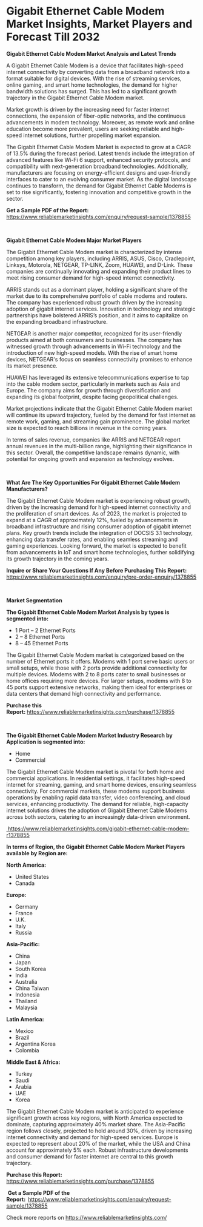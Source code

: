 <p><h1>Gigabit Ethernet Cable Modem Market Insights, Market Players and Forecast Till 2032</h1></p><p><strong>Gigabit Ethernet Cable Modem Market Analysis and Latest Trends</strong></p>
<p><p>A Gigabit Ethernet Cable Modem is a device that facilitates high-speed internet connectivity by converting data from a broadband network into a format suitable for digital devices. With the rise of streaming services, online gaming, and smart home technologies, the demand for higher bandwidth solutions has surged. This has led to a significant growth trajectory in the Gigabit Ethernet Cable Modem market.</p><p>Market growth is driven by the increasing need for faster internet connections, the expansion of fiber-optic networks, and the continuous advancements in modem technology. Moreover, as remote work and online education become more prevalent, users are seeking reliable and high-speed internet solutions, further propelling market expansion. </p><p>The Gigabit Ethernet Cable Modem Market is expected to grow at a CAGR of 13.5% during the forecast period. Latest trends include the integration of advanced features like Wi-Fi 6 support, enhanced security protocols, and compatibility with next-generation broadband technologies. Additionally, manufacturers are focusing on energy-efficient designs and user-friendly interfaces to cater to an evolving consumer market. As the digital landscape continues to transform, the demand for Gigabit Ethernet Cable Modems is set to rise significantly, fostering innovation and competitive growth in the sector.</p></p>
<p><strong>Get a Sample PDF of the Report:&nbsp;</strong> <a href="https://www.reliablemarketinsights.com/enquiry/request-sample/1378855?utm_campaign=2013&utm_medium=2&utm_source=Github&utm_content=ia&utm_term=10022025&utm_id=gigabit-ethernet-cable-modem">https://www.reliablemarketinsights.com/enquiry/request-sample/1378855</a></p>
<p>&nbsp;</p>
<p><strong>Gigabit Ethernet Cable Modem Major Market Players</strong></p>
<p><p>The Gigabit Ethernet Cable Modem market is characterized by intense competition among key players, including ARRIS, ASUS, Cisco, Cradlepoint, Linksys, Motorola, NETGEAR, TP-LINK, Zoom, HUAWEI, and D-Link. These companies are continually innovating and expanding their product lines to meet rising consumer demand for high-speed internet connectivity.</p><p>ARRIS stands out as a dominant player, holding a significant share of the market due to its comprehensive portfolio of cable modems and routers. The company has experienced robust growth driven by the increasing adoption of gigabit internet services. Innovation in technology and strategic partnerships have bolstered ARRIS’s position, and it aims to capitalize on the expanding broadband infrastructure.</p><p>NETGEAR is another major competitor, recognized for its user-friendly products aimed at both consumers and businesses. The company has witnessed growth through advancements in Wi-Fi technology and the introduction of new high-speed models. With the rise of smart home devices, NETGEAR's focus on seamless connectivity promises to enhance its market presence.</p><p>HUAWEI has leveraged its extensive telecommunications expertise to tap into the cable modem sector, particularly in markets such as Asia and Europe. The company aims for growth through diversification and expanding its global footprint, despite facing geopolitical challenges.</p><p>Market projections indicate that the Gigabit Ethernet Cable Modem market will continue its upward trajectory, fueled by the demand for fast internet as remote work, gaming, and streaming gain prominence. The global market size is expected to reach billions in revenue in the coming years.</p><p>In terms of sales revenue, companies like ARRIS and NETGEAR report annual revenues in the multi-billion range, highlighting their significance in this sector. Overall, the competitive landscape remains dynamic, with potential for ongoing growth and expansion as technology evolves.</p></p>
<p>&nbsp;</p>
<p><strong>What Are The Key Opportunities For Gigabit Ethernet Cable Modem Manufacturers?</strong></p>
<p><p>The Gigabit Ethernet Cable Modem market is experiencing robust growth, driven by the increasing demand for high-speed internet connectivity and the proliferation of smart devices. As of 2023, the market is projected to expand at a CAGR of approximately 12%, fueled by advancements in broadband infrastructure and rising consumer adoption of gigabit internet plans. Key growth trends include the integration of DOCSIS 3.1 technology, enhancing data transfer rates, and enabling seamless streaming and gaming experiences. Looking forward, the market is expected to benefit from advancements in IoT and smart home technologies, further solidifying its growth trajectory in the coming years.</p></p>
<p><strong>Inquire or Share Your Questions If Any Before Purchasing This Report:</strong> <a href="https://www.reliablemarketinsights.com/enquiry/pre-order-enquiry/1378855?utm_campaign=2013&utm_medium=2&utm_source=Github&utm_content=ia&utm_term=10022025&utm_id=gigabit-ethernet-cable-modem">https://www.reliablemarketinsights.com/enquiry/pre-order-enquiry/1378855</a></p>
<p>&nbsp;</p>
<p><strong>Market Segmentation</strong></p>
<p><strong>The Gigabit Ethernet Cable Modem Market Analysis by types is segmented into:</strong></p>
<p><ul><li>1 Port – 2 Ethernet Ports</li><li>2 – 8 Ethernet Ports</li><li>8 – 45 Ethernet Ports</li></ul></p>
<p><p>The Gigabit Ethernet Cable Modem market is categorized based on the number of Ethernet ports it offers. Modems with 1 port serve basic users or small setups, while those with 2 ports provide additional connectivity for multiple devices. Modems with 2 to 8 ports cater to small businesses or home offices requiring more devices. For larger setups, modems with 8 to 45 ports support extensive networks, making them ideal for enterprises or data centers that demand high connectivity and performance.</p></p>
<p><strong>Purchase this Report:&nbsp;</strong><a href="https://www.reliablemarketinsights.com/purchase/1378855?utm_campaign=2013&utm_medium=2&utm_source=Github&utm_content=ia&utm_term=10022025&utm_id=gigabit-ethernet-cable-modem">https://www.reliablemarketinsights.com/purchase/1378855</a></p>
<p>&nbsp;</p>
<p><strong>The Gigabit Ethernet Cable Modem Market Industry Research by Application is segmented into:</strong></p>
<p><ul><li>Home</li><li>Commercial</li></ul></p>
<p><p>The Gigabit Ethernet Cable Modem market is pivotal for both home and commercial applications. In residential settings, it facilitates high-speed internet for streaming, gaming, and smart home devices, ensuring seamless connectivity. For commercial markets, these modems support business operations by enabling rapid data transfer, video conferencing, and cloud services, enhancing productivity. The demand for reliable, high-capacity internet solutions drives the adoption of Gigabit Ethernet Cable Modems across both sectors, catering to an increasingly data-driven environment.</p></p>
<p><a href="https://www.reliablemarketinsights.com/gigabit-ethernet-cable-modem-r1378855?utm_campaign=2013&utm_medium=2&utm_source=Github&utm_content=ia&utm_term=10022025&utm_id=gigabit-ethernet-cable-modem">&nbsp;https://www.reliablemarketinsights.com/gigabit-ethernet-cable-modem-r1378855</a></p>
<p><strong>In terms of Region, the Gigabit Ethernet Cable Modem Market Players available by Region are:</strong></p>
<p>
    <p> <strong> North America: </strong>
        <ul>
            <li>United States</li>
            <li>Canada</li>
        </ul>
        </p> 
    <p> <strong> Europe: </strong>
        <ul>
            <li>Germany</li>
            <li>France</li>
            <li>U.K.</li>
            <li>Italy</li>
            <li>Russia</li>
        </ul>
        </p> 
    <p> <strong> Asia-Pacific: </strong>
        <ul>
            <li>China</li>
            <li>Japan</li>
            <li>South Korea</li>
            <li>India</li>
            <li>Australia</li>
            <li>China Taiwan</li>
            <li>Indonesia</li>
            <li>Thailand</li>
            <li>Malaysia</li>
        </ul>
        </p> 
    <p> <strong> Latin America: </strong>
        <ul>
            <li>Mexico</li>
            <li>Brazil</li>
            <li>Argentina Korea</li>
            <li>Colombia</li>
        </ul>
        </p> 
    <p> <strong> Middle East & Africa: </strong>
        <ul>
            <li>Turkey</li>
            <li>Saudi</li>
            <li>Arabia</li>
            <li>UAE</li>
            <li>Korea</li>
        </ul>
    </p>
    </p>
<p><p>The Gigabit Ethernet Cable Modem market is anticipated to experience significant growth across key regions, with North America expected to dominate, capturing approximately 40% market share. The Asia-Pacific region follows closely, projected to hold around 30%, driven by increasing internet connectivity and demand for high-speed services. Europe is expected to represent about 20% of the market, while the USA and China account for approximately 5% each. Robust infrastructure developments and consumer demand for faster internet are central to this growth trajectory.</p></p>
<p><strong>Purchase this Report: </strong><a href="https://www.reliablemarketinsights.com/purchase/1378855?utm_campaign=2013&utm_medium=2&utm_source=Github&utm_content=ia&utm_term=10022025&utm_id=gigabit-ethernet-cable-modem">https://www.reliablemarketinsights.com/purchase/1378855</a></p>
<p>&nbsp;<strong>Get a Sample PDF of the Report:&nbsp;&nbsp;</strong><a href="https://www.reliablemarketinsights.com/enquiry/request-sample/1378855?utm_campaign=2013&utm_medium=2&utm_source=Github&utm_content=ia&utm_term=10022025&utm_id=gigabit-ethernet-cable-modem">https://www.reliablemarketinsights.com/enquiry/request-sample/1378855</a></p>
<p><strong></strong></p>
<p>Check more reports on <a href="https://www.reliablemarketinsights.com/?utm_campaign=2013&utm_medium=2&utm_source=Github&utm_content=ia&utm_term=10022025&utm_id=gigabit-ethernet-cable-modem">https://www.reliablemarketinsights.com/</a></p>